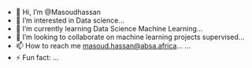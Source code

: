 - 👋 Hi, I’m @Masoudhassan
- 👀 I’m interested in Data science...
- 🌱 I’m currently learning Data Science Machine Learning...
- 💞️ I’m looking to collaborate on machine learning projects supervised...
- 📫 How to reach me masoud.hassan@absa.africa...
 ...
- ⚡ Fun fact:  ...

<!---
Masoudhassan/Masoudhassan is a ✨ special ✨ repository because its `README.md` (this file) appears on your GitHub profile.
You can click the Preview link to take a look at your changes.
--->
